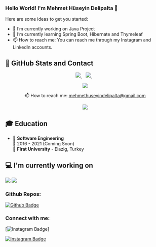 ### Hello World! I'm Mehmet Hüseyin Delipalta 👋


Here are some ideas to get you started:

- 🔭 I’m currently working on Java Project
- 🌱 I’m currently learning Spring Boot, Hibernate and Thymeleaf
- 📫 How to reach me: You can reach me through my Instagram and LinkedIn accounts.

## 📌 GitHub Stats and Contact

<p align="center">
    <a href="https://www.linkedin.com/in/mehmethuseyindelipalta/">
    <img src="https://img.shields.io/badge/linkedin-%230077B5.svg?&style=for-the-badge&logo=linkedin&logoColor=white" />
  </a>&nbsp;&nbsp;
  <a href="https://www.instagram.com/mehmethuseyindelipalta">
    <img src="https://img.shields.io/badge/Instagram-E4405F?style=for-the-badge&logo=instagram&logoColor=white"/>        
  </a>&nbsp;&nbsp;
</p>


<p align="center">
    <img  src="https://github-readme-stats.vercel.app/api?username=mehmethuseyindelipalta&show_icons=true&count_private=true&hide=contribs,issue" />
</p>

<p align="center">
  📫 How to reach me: <a href='mailto:mehmethuseyindelipalta@gmail.com'>mehmethuseyindelipalta@gmail.com</a>
</p>
<p align="center">
    <a href="https://github.com/mehmethuseyindelipalta/github-profile-views-counter">
        <img src="https://komarev.com/ghpvc/?username=mehmethuseyindelipalta">
    </a>
</p>

## 🎓 Education

- 📖 **Software Engineering**\
📆 2016 - 2021 (Coming Soon)\
📍 **Firat University** - Elazig, Turkey

## 💻 I'm currently working on

<code><img src="https://www.vectorlogo.zone/logos/java/java-ar21.svg"></code>
<code><img src="https://seeklogo.com/vector-logo/333113/spring.svg"></code>


### Github Repos:

[![Github Badge](https://img.shields.io/badge/-Github-000?style=quare&labelColor=000&logo=Github&logoColor=white&link=link)](github.com/MehmetHuseyinDelipalta?tab=repositories) 

### Connect with me:

[![Instagram Badge](https://img.shields.io/badge/-Instagram-C13584?style=flat-quare&labelColor=C13584&logo=instagram&logoColor=white&link=www.instagram.com/mehmethuseyindelipalta)]

[![Instagram Badge](https://img.shields.io/badge/-Instagram-C13584?style=flat-quare&labelColor=C13584&logo=instagram&logoColor=white&link=link)](codeveloperman) 
